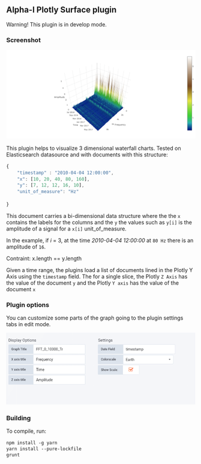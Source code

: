## Alpha-I Plotly Surface plugin

Warning!
This plugin is in develop mode.

### Screenshot

![Screenshot of Plotly surface](src/img/screenshot-surface.png)

This plugin helps to visualize 3 dimensional waterfall charts.
Tested on Elasticsearch datasource and with documents with this structure:

```javascript
{
    "timestamp" : "2010-04-04 12:00:00",
    "x": [10, 20, 40, 80, 160],
    "y": [7, 12, 12, 16, 10],
    "unit_of_measure": "Hz"

}
```

This document carries a bi-dimensional data structure where the the `x` contains the labels for the columns and the `y` the values such as
`y[i]` is the amplitude of a signal for a `x[i]` unit_of_measure.

In the example, if _i_ = 3, at the time _2010-04-04 12:00:00_ at `80 Hz` there is an amplitude of `16`.

Contraint:
x.length == y.length

Given a time range, the plugins load a list of documents lined in the Plotly Y Axis using the `timestamp` field.
The for a single slice, the Plotly `Z Axis` has the value of the document `y` and the Plotly `Y axis` has the value of the document `x`

### Plugin options

You can customize some parts of the graph going to the plugin settings tabs in edit mode.

![Screenshot of Plotly surface](src/img/screenshot-plugin-options.png)

### Building

To compile, run:

```
npm install -g yarn
yarn install --pure-lockfile
grunt
```
